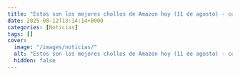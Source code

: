 ```yaml
---
title: "Estos son los mejores chollos de Amazon hoy (11 de agosto) - con descuentos de hasta un 75%"
date: 2025-08-12T13:14:14+0000
categories: [Noticias]
tags: []
cover:
  image: "/images/noticias/"
  alt: "Estos son los mejores chollos de Amazon hoy (11 de agosto) - con descuentos de hasta un 75%"
  hidden: false
---
```



